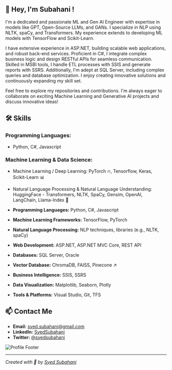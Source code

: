 ## 👋 Hey, I'm Subahani !
I'm a dedicated and passionate ML and Gen AI Engineer with expertise in models like GPT, Open-Source LLMs, and GANs. I specialize in NLP using NLTK, spaCy, and Transformers. My experience extends to developing ML models with TensorFlow and Scikit-Learn. 

I have extensive experience in ASP.NET, building scalable web applications, and robust back-end services. Proficient in C#, I integrate complex business logic and design RESTful APIs for seamless communication. Skilled in MSBI tools, I handle ETL processes with SSIS and generate reports with SSRS. Additionally, I'm adept at SQL Server, including complex queries and database optimization. I enjoy creating innovative solutions and continuously expanding my skill set. 

Feel free to explore my repositories and contributions. I'm always eager to collaborate on exciting Machine Learning and Generative AI projects and discuss innovative ideas!

## 🛠️ Skills

### Programming Languages:
- Python, C#, Javascript

### Machine Learning & Data Science:
- Machine Learning / Deep Learning: PyTorch 🔥, Tensorflow, Keras, Scikit-Learn 📊
- Natural Language Processing & Natural Language Understanding: HuggingFace - Transformers, NLTK, SpaCy, Gensim, OpenAI, LangChain, Llama-Index 📝

- **Programming Languages:** Python, C#, Javascript
- **Machine Learning Frameworks:** TensorFlow, PyTorch
- **Natural Language Processing:** NLP techniques, libraries (e.g., NLTK, spaCy)
- **Web Development:** ASP.NET, ASP.NET MVC Core, REST API
- **Databases:** SQL Server, Oracle
- **Vector Database:** ChromaDB, FAISS, Pinecone ↗
- **Business Intelligence:** SSIS, SSRS
- **Data Visualization:** Matplotlib, Seaborn, Plotly
- **Tools & Platforms:** Visual Studio, Git, TFS


## 📫 Contact Me

- **Email:** [syed.subahani@gmail.com](mailto:syed.subahani@gmail.com)
- **LinkedIn:** [SyedSubahani](https://www.linkedin.com/in/syedsubahani)
- **Twitter:** [@syedsubahani](https://twitter.com/syedsubahani)

![Profile Footer](https://your-image-url.com/footer.png)

---

*Created with 💖 by [Syed Subahani](https://github.com/syedsubahani)*

<!--
**SyedSubahani/SyedSubahani** is a ✨ _special_ ✨ repository because its `README.md` (this file) appears on your GitHub profile.

Here are some ideas to get you started:

- 🔭 I’m currently working on ...
- 🌱 I’m currently learning ...
- 👯 I’m looking to collaborate on ...
- 🤔 I’m looking for help with ...
- 💬 Ask me about ...
- 📫 How to reach me: ...
- 😄 Pronouns: ...
- ⚡ Fun fact: ...
-->
